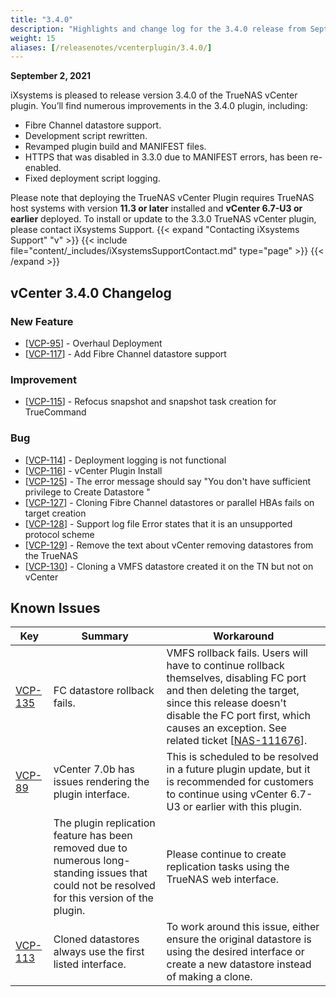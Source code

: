 ```yaml
---
title: "3.4.0"
description: "Highlights and change log for the 3.4.0 release from September 2, 2021."
weight: 15
aliases: [/releasenotes/vcenterplugin/3.4.0/]
---
```


**September 2, 2021**

iXsystems is pleased to release version 3.4.0 of the TrueNAS vCenter plugin. You’ll find numerous improvements in the 3.4.0 plugin, including:

* Fibre Channel datastore support.
* Development script rewritten. 
* Revamped plugin build and MANIFEST files.
* HTTPS that was disabled in 3.3.0 due to MANIFEST errors, has been re-enabled.
* Fixed deployment script logging.

Please note that deploying the TrueNAS vCenter Plugin requires TrueNAS host systems with version **11.3 or later** installed and **vCenter 6.7-U3 or earlier** deployed. To install or update to the 3.3.0 TrueNAS vCenter plugin, please contact iXsystems Support.
{{< expand "Contacting iXsystems Support" "v" >}} {{< include file="content/_includes/iXsystemsSupportContact.md" type="page" >}} {{< /expand >}}
## vCenter 3.4.0 Changelog

### New Feature

<ul>
<li>[<a href='https://ixsystems.atlassian.net/browse/VCP-95'>VCP-95</a>] -         Overhaul Deployment
</li>
<li>[<a href='https://ixsystems.atlassian.net/browse/VCP-117'>VCP-117</a>] -         Add Fibre Channel datastore support
</li>
</ul>

### Improvement

<ul>
<li>[<a href='https://ixsystems.atlassian.net/browse/VCP-115'>VCP-115</a>] -         Refocus snapshot and snapshot task creation for TrueCommand
</li>
</ul>

### Bug

<ul>
<li>[<a href='https://ixsystems.atlassian.net/browse/VCP-114'>VCP-114</a>] -         Deployment logging is not functional
</li>
<li>[<a href='https://ixsystems.atlassian.net/browse/VCP-116'>VCP-116</a>] -         vCenter Plugin Install
</li>
<li>[<a href='https://ixsystems.atlassian.net/browse/VCP-125'>VCP-125</a>] -         The error message should say &quot;You don&#39;t have sufficient privilege to Create Datastore &quot;
</li>
<li>[<a href='https://ixsystems.atlassian.net/browse/VCP-127'>VCP-127</a>] -         Cloning Fibre Channel datastores or parallel HBAs fails on target creation
</li>
<li>[<a href='https://ixsystems.atlassian.net/browse/VCP-128'>VCP-128</a>] -         Support log file Error states that it is an unsupported protocol scheme
</li>
<li>[<a href='https://ixsystems.atlassian.net/browse/VCP-129'>VCP-129</a>] -         Remove the text about vCenter removing datastores from the TrueNAS
</li>
<li>[<a href='https://ixsystems.atlassian.net/browse/VCP-130'>VCP-130</a>] -         Cloning a VMFS datastore created it on the TN but not on vCenter
</li>
</ul>

## Known Issues

<body class="ql-editor ql-editor-view" style="font-size:14px;">
  <html>
    <body>
      <table width="100%">
        <thead>
          <tr>
            <th>Key</th>
            <th>Summary</th>
            <th>Workaround</th>
          </tr>
        </thead>
        <tbody>
          <tr>
          <td><a href="https://ixsystems.atlassian.net/browse/VCP-135" target="_blank">VCP-135</a></td>
            <td>FC datastore rollback fails.</td>
            <td>VMFS rollback fails. Users will have to continue rollback themselves, disabling FC port and then deleting the target, since this release doesn't disable the FC port first, which causes an exception.  See related ticket [<a href='https://ixsystems.atlassian.net/browse/NAS-111676'>NAS-111676</a>].
            </td>
          <tr>
            <td><a href="https://ixsystems.atlassian.net/browse/VCP-89" target="_blank">VCP-89</a></td>
            <td>vCenter 7.0b has issues rendering the plugin interface.</td>
            <td>This is scheduled to be resolved in a future plugin update, but it is recommended for customers to continue using vCenter 6.7-U3 or earlier with this plugin.
            </td>
          </tr>
            <tr>
            <td></td>
            <td>The plugin replication feature has been removed due to numerous long-standing issues that could not be resolved for this version of the plugin.</td>
            <td>Please continue to create replication tasks using the TrueNAS web interface.
           </td>
           </tr>
            <td><a href="https://ixsystems.atlassian.net/browse/VCP-113" target="_blank">VCP-113</a></td>
            <td>Cloned datastores always use the first listed interface.</td>
            <td>To work around this issue, either ensure the original datastore is using the desired interface or create a new datastore instead of making a clone.
            </td>
          </tr>
          </tbody>
         </table>
     </body>
  </html>
